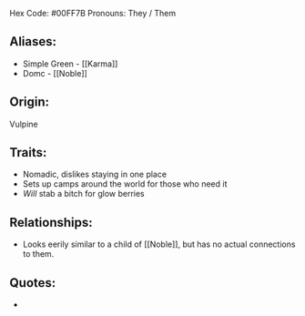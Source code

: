 Hex Code: \#00FF7B
Pronouns: They / Them

## Aliases:
 - Simple Green - [[Karma]]
 - Domc - [[Noble]]
 
## Origin: 
Vulpine

## Traits:
- Nomadic, dislikes staying in one place
- Sets up camps around the world for those who need it
- *Will* stab a bitch for glow berries
 
## Relationships:
- Looks eerily similar to a child of [[Noble]], but has no actual connections to them.

## Quotes:
- 
